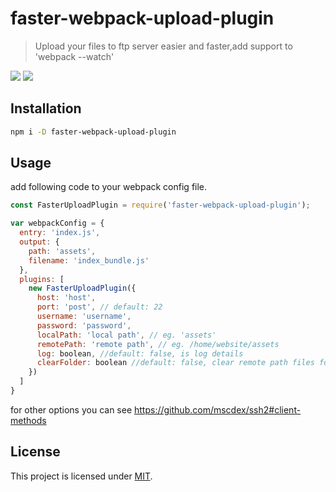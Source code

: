 # faster-webpack-upload-plugin
> Upload your files to ftp server easier and faster,add support to 'webpack --watch'

![](https://img.shields.io/npm/v/faster-webpack-upload-plugin.svg)
![](https://img.shields.io/npm/l/faster-webpack-upload-plugin.svg)

## Installation
```bash
npm i -D faster-webpack-upload-plugin
```

## Usage
add following code to your webpack config file.
```javascript
const FasterUploadPlugin = require('faster-webpack-upload-plugin');

var webpackConfig = {
  entry: 'index.js',
  output: {
    path: 'assets',
    filename: 'index_bundle.js'
  },
  plugins: [
    new FasterUploadPlugin({
      host: 'host',
      port: 'post', // default: 22
      username: 'username',
      password: 'password',
      localPath: 'local path', // eg. 'assets'
      remotePath: 'remote path', // eg. /home/website/assets
      log: boolean, //default: false, is log details
      clearFolder: boolean //default: false, clear remote path files for the first time
    })
  ]
}

```
for other options you can see  https://github.com/mscdex/ssh2#client-methods

## License
This project is licensed under [MIT](http://www.opensource.org/licenses/mit-license.php).
